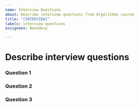 ```yaml
---
name: Interview Questions
about: Describe interview questions from Algorithms course
title: "[INTERVIEW]"
labels: interview questions
assignees: Nanodesy

---
```


# Describe interview questions

### Question 1

### Question 2

### Question 3
